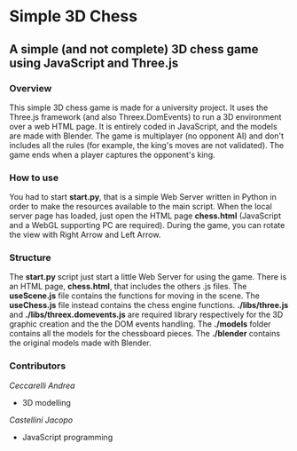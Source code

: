 # Simple 3D Chess

## A simple (and not complete) 3D chess game using JavaScript and Three.js

### Overview
This simple 3D chess game is made for a university project. It uses the Three.js framework (and also Threex.DomEvents) to run a 3D environment over a web HTML page. It is entirely coded in JavaScript, and the models are made with Blender. The game is multiplayer (no opponent AI) and don't includes all the rules (for example, the king's moves are not validated). The game ends when a player captures the opponent's king.

### How to use
You had to start **start.py**, that is a simple Web Server written in Python in order to make the resources available to the main script. When the local server page has loaded, just open the HTML page **chess.html** (JavaScript and a WebGL supporting PC are required). During the game, you can rotate the view with Right Arrow and Left Arrow.

### Structure
The **start.py** script just start a little Web Server for using the game. There is an HTML page, **chess.html**, that includes the others .js files. The **useScene.js** file contains the functions for moving in the scene. The **useChess.js** file instead contains the chess engine functions. **./libs/three.js** and **./libs/threex.domevents.js** are required library respectively for the 3D graphic creation and the the DOM events handling. The **./models** folder contains all the models for the chessboard pieces. The **./blender** contains the original models made with Blender.

### Contributors
*Ceccarelli Andrea*
+ 3D modelling

*Castellini Jacopo*
+ JavaScript programming

